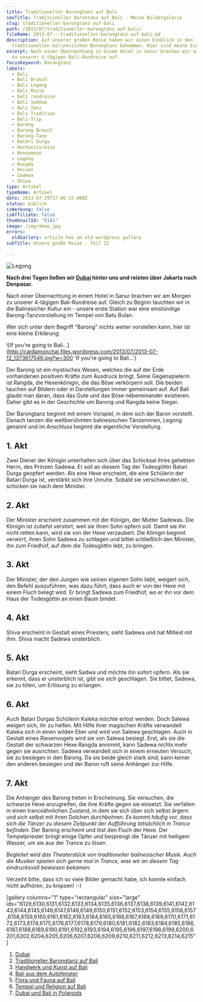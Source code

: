 ```yaml
---
title: Traditioneller Barongtanz auf Bali
seoTitle: Traditioneller Barontanz auf Bali - Meine Bildergalerie
slug: traditioneller-barongtanz-auf-bali
path: /2013/07/traditioneller-barongtanz-auf-bali/
fileName: 2013-07---traditioneller-barongtanz-auf-bali.md
description: Auf unserer großen Reise haben wir einen Einblick in den
  traditionellen balinesischen Barongtanz bekommen. Hier sind meine Eindrücke.
excerpt: Nach einer Übernachtung in einem Hotel in Sanur brachen wir am Morgen
  zu unserer 4-tägigen Bali-Rundreise auf.
focusKeyword: Barongtanz
labels:
  - Bali
  - Bali Brauch
  - Bali Legong
  - Bali Musik
  - bali rundreise
  - Bali Sadewa
  - Bali Tanz
  - Bali Tradition
  - Bali-Trip
  - Barong
  - Barong Brauch
  - Barong-Tanz
  - Batari Durga
  - Hochzeitsreise
  - Honeymoon
  - Legong
  - Rangda
  - Reisen
  - Sadewa
  - Shiwa
type: Artikel
typeName: Artikel
date: 2013-07-29T17:06:17.000Z
status: publish
isWerbung: false
isAffiliate: false
thumbnailId: "6141"
image: /img/demo.jpg
errors:
  oldGallery: article has an old wordpress gallery
subTitle: Unsere große Reise - Teil II
  
---
```


![Legong](http://cardamonchai.files.wordpress.com/2013/07/2013-07-12_1373620697.jpg?w=300 "Legong")

**Nach drei Tagen ließen wir [Dubai](/2013/07/29/unsere-grose-reise/) hinter uns
und reisten über Jakarta nach Denpasar.**

Nach einer Übernachtung in einem Hotel in Sanur brachen wir am Morgen zu unserer
4-tägigen Bali-Rundreise auf. Gleich zu Beginn tauchten wir in die Balinesicher
Kultur ein - unsere erste Station war eine einstündige Barong-Tanzvorstellung im
Tempel von Batu Bulan.

Wer sich unter dem Begriff "Barong" nichts weiter vorstellen kann, hier ist eine
kleine Erklärung:

![If you're going to Bali...](http://cardamonchai.files.wordpress.com/2013/07/2013-07-12_1373617546.jpg?w=300
'If you're going to Bali...')

Der Barong ist ein mystisches Wesen, welches die auf der Erde vorhandenen
positiven Kräfte zum Ausdruck bringt. Seine Gegenspielerin ist Rangda, die
Hexenkönigin, die das Böse verkörpern soll. Die beiden tauchen auf Bildern oder
in Darstellungen immer gemeinsam auf. Auf Bali glaubt man daran, dass das Gute
und das Böse nebeneinander existieren. Daher gibt es in der Geschichte um Barong
und Rangda keine Sieger.

Der Barongtanz beginnt mit einem Vorspiel, in dem sich der Baron vorstellt.
Danach tanzen die weltberühmten balinesischen Tänzerinnen, Legong genannt und im
Anschluss beginnt die eigentliche Vorstellung.

## 1. Akt

Zwei Diener der Königin unterhalten sich über das Schicksal ihres geliebten
Herrn, des Prinzen Sadewa. Er soll an diesem Tag der Todesgöttin Batari Durga
geopfert werden. Als eine Hexe erscheint, die eine Schülerin der Batari Durga
ist, verstärkt sich ihre Unruhe. Sobald sie verschwunden ist, schicken sie nach
dem Minister.

## 2. Akt

Der Minister erscheint zusammen mit der Königin, der Mutter Sadewas. Die Königin
ist zutiefst verstört, weil sie ihren Sohn opfern soll. Damit sie ihn nicht
retten kann, wird sie von der Hexe verzaubert. Die Königin beginnt verwirrt,
ihren Sohn Sadewa zu schlagen und bittet schließlich den Minister, ihn zum
Friedhof, auf dem die Todesgöttin lebt, zu bringen.

## 3. Akt

Der Minister, der den Jungen wie seinen eigenen Sohn liebt, weigert sich, den
Befehl auszuführen, was dazu führt, dass auch er von der Hexe mit einem Fluch
belegt wird. Er bringt Sadewa zum Friedhof, wo er ihn vor dem Haus der
Todesgöttin an einen Baum bindet.

## 4. Akt

Shiva erscheint in Gestalt eines Priesters, sieht Sadewa und hat Mitleid mit
ihm. Shiva macht Sadewa unsterblich.

## 5. Akt

Batari Durga erscheint, sieht Sadwa und möchte ihn sofort opfern. Als sie
erkennt, dass er unsterblich ist, gibt sie sich geschlagen. Sie bittet, Sadewa,
sie zu töten, um Erlösung zu erlangen.

## 6. Akt

Auch Batari Durgas Schülerin Kaleka möchte erlöst werden. Doch Salewa weigert
sich, ihr zu helfen. Mit Hilfe ihrer magischen Kräfte verwandelt Kaleka sich in
einen wilden Eber und wird von Salewa geschlagen. Auch in Gestalt eines
Riesenvogels wird sie von Salewa besiegt. Erst, als sie die Gestalt der
schwarzen Hexe Rangda annimmt, kann Sadewa nichts mehr gegen sie ausrichten.
Sadewa verwandelt sich in einem erneuten Versuch, sie zu besiegen in den Barong.
Da sie beide gleich stark sind, kann keiner den anderen besiegen und der Baron
ruft seine Anhänger zur Hilfe.

## 7. Akt

Die Anhänger des Barong treten in Erscheinung. Sie versuchen, die schwarze Hexe
anzugreifen, die ihre Kräfte gegen sie einsetzt. Sie verfallen in einen
tranceähnlichen Zustand, in dem sie sich über sich selbst ärgern und sich selbst
mit ihren Dolchen durchbohren. _Es kommt häufig vor, dass sich die Tänzer zu
diesem Zeitpunkt der Aufführung tatsächlich in Trance befinden._ Der Barong
erscheint und löst den Fluch der Hexe. Der Tempelpriester bringt einige Opfer
und besprengt die Tänzer mit heiligem Wasser, um sie aus der Trance zu lösen.

_Begleitet wird das Theaterstück von traditioneller balinesischer Musik. Auch
die Musiker spielen sich gerne mal in Trance, was wir an diesem Tag
eindrucksvoll bewiesen bekamen._

Verzeiht bitte, dass ich so viele Bilder gemacht habe, ich konnte einfach nicht
aufhören, zu knipsen! :-)

[gallery columns="1" type="rectangular" size="large"
ids="6129,6130,6131,6132,6133,6134,6135,6136,6137,6138,6139,6141,6142,6143,6144,6145,6146,6147,6148,6149,6150,6151,6152,6153,6154,6155,6156,6157,6158,6159,6160,6161,6162,6163,6164,6165,6166,6167,6168,6169,6170,6171,6172,6173,6174,6175,6176,6177,6178,6179,6180,6181,6182,6183,6184,6185,6186,6187,6188,6189,6190,6191,6192,6193,6194,6195,6196,6197,6198,6199,6200,6201,6202,6204,6205,6206,6207,6208,6209,6210,6211,6212,6213,6214,6215"]

1.  [Dubai](/2013/08/dubai-und-bali-in-polaroids)
1.  [Traditioneller Barongtanz auf Bali](/2013/07/traditioneller-barong-tanz-auf-bali/)
1.  [Handwerk und Kunst auf Bali](/2013/08/handwerk-und-kunst-auf-bali/)
1.  [Bali aus dem Autofenster](/2013/08/bali-aus-dem-autofenster/)
1.  [Flora und Fauna auf Bali](/2013/08/flora-fauna-ackerbau-und-viehzucht-auf-bali/)
1.  [Tempel und Religion auf Bali](http://2013/08/tempel-und-religion-auf-bali/)
1.  [Dubai und Bali in Polaroids](/2013/08/dubai-und-bali-in-polaroids/)

  